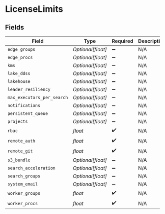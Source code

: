# LicenseLimits


## Fields

| Field                      | Type                       | Required                   | Description                |
| -------------------------- | -------------------------- | -------------------------- | -------------------------- |
| `edge_groups`              | *Optional[float]*          | :heavy_minus_sign:         | N/A                        |
| `edge_procs`               | *Optional[float]*          | :heavy_minus_sign:         | N/A                        |
| `kms`                      | *Optional[float]*          | :heavy_minus_sign:         | N/A                        |
| `lake_ddss`                | *Optional[float]*          | :heavy_minus_sign:         | N/A                        |
| `lakehouse`                | *Optional[float]*          | :heavy_minus_sign:         | N/A                        |
| `leader_resiliency`        | *Optional[float]*          | :heavy_minus_sign:         | N/A                        |
| `max_executors_per_search` | *Optional[float]*          | :heavy_minus_sign:         | N/A                        |
| `notifications`            | *Optional[float]*          | :heavy_minus_sign:         | N/A                        |
| `persistent_queue`         | *Optional[float]*          | :heavy_minus_sign:         | N/A                        |
| `projects`                 | *Optional[float]*          | :heavy_minus_sign:         | N/A                        |
| `rbac`                     | *float*                    | :heavy_check_mark:         | N/A                        |
| `remote_auth`              | *float*                    | :heavy_check_mark:         | N/A                        |
| `remote_git`               | *float*                    | :heavy_check_mark:         | N/A                        |
| `s3_bundle`                | *Optional[float]*          | :heavy_minus_sign:         | N/A                        |
| `search_acceleration`      | *Optional[float]*          | :heavy_minus_sign:         | N/A                        |
| `search_groups`            | *Optional[float]*          | :heavy_minus_sign:         | N/A                        |
| `system_email`             | *Optional[float]*          | :heavy_minus_sign:         | N/A                        |
| `worker_groups`            | *float*                    | :heavy_check_mark:         | N/A                        |
| `worker_procs`             | *float*                    | :heavy_check_mark:         | N/A                        |